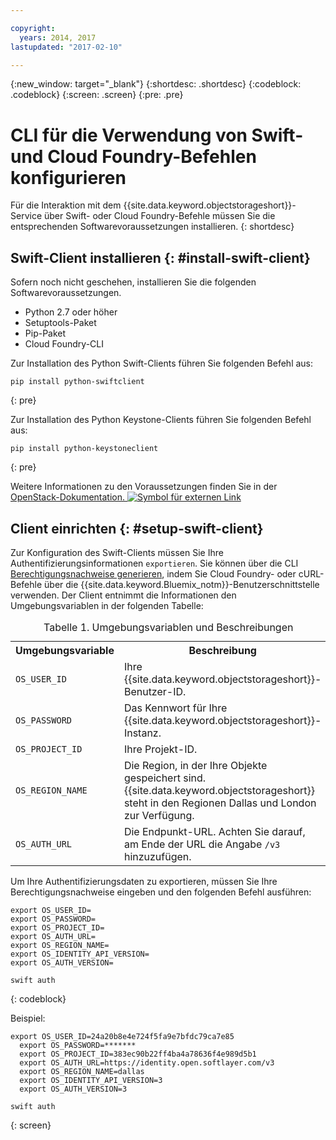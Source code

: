 ```yaml
---

copyright:
  years: 2014, 2017
lastupdated: "2017-02-10"

---
```


{:new_window: target="_blank"}
{:shortdesc: .shortdesc}
{:codeblock: .codeblock}
{:screen: .screen}
{:pre: .pre}

# CLI für die Verwendung von Swift- und Cloud Foundry-Befehlen konfigurieren

Für die Interaktion mit dem {{site.data.keyword.objectstorageshort}}-Service über Swift- oder Cloud Foundry-Befehle müssen Sie die entsprechenden Softwarevoraussetzungen installieren.
{: shortdesc}


## Swift-Client installieren {: #install-swift-client}

Sofern noch nicht geschehen, installieren Sie die folgenden Softwarevoraussetzungen.
* Python 2.7 oder höher
* Setuptools-Paket
* Pip-Paket
* Cloud Foundry-CLI


Zur Installation des Python Swift-Clients führen Sie folgenden Befehl aus:
```
pip install python-swiftclient
```
{: pre}

Zur Installation des Python Keystone-Clients führen Sie folgenden Befehl aus:
```
pip install python-keystoneclient
```
{: pre}

Weitere Informationen zu den Voraussetzungen finden Sie in der <a href="http://docs.openstack.org/user-guide/common/cli_install_openstack_command_line_clients.html#install-the-prerequisite-software" target="_blank">OpenStack-Dokumentation. <img src="../../icons/launch-glyph.svg" alt="Symbol für externen Link"></a>



## Client einrichten {: #setup-swift-client}

Zur Konfiguration des Swift-Clients müssen Sie Ihre Authentifizierungsinformationen `exportieren`. Sie können über die CLI [Berechtigungsnachweise generieren](/docs/services/ObjectStorage/os_credentials.html), indem Sie Cloud Foundry- oder cURL-Befehle über die {{site.data.keyword.Bluemix_notm}}-Benutzerschnittstelle verwenden. Der Client entnimmt die Informationen den Umgebungsvariablen in der folgenden Tabelle:

<table>
<caption> Tabelle 1. Umgebungsvariablen und Beschreibungen </caption>
  <tr>
    <th> Umgebungsvariable </th>
    <th> Beschreibung </th>
  </tr>
  <tr>
    <td> <code>OS_USER_ID</code> </td>
    <td> Ihre {{site.data.keyword.objectstorageshort}}-Benutzer-ID. </td>
  </tr>
  <tr>
    <td> <code>OS_PASSWORD</code> </td>
    <td> Das Kennwort für Ihre {{site.data.keyword.objectstorageshort}}-Instanz. </td>
  </tr>
  <tr>
    <td> <code>OS_PROJECT_ID</code> </td>
    <td> Ihre Projekt-ID. </td>
  </tr>
  <tr>
    <td> <code>OS_REGION_NAME</code> </td>
    <td> Die Region, in der Ihre Objekte gespeichert sind. {{site.data.keyword.objectstorageshort}} steht in den Regionen Dallas und London zur Verfügung. </td>
  </tr>
  <tr>
    <td> <code>OS_AUTH_URL</code> </td>
    <td> Die Endpunkt-URL. Achten Sie darauf, am Ende der URL die Angabe <code>/v3</code> hinzuzufügen. </td>
  </tr>
</table>



Um Ihre Authentifizierungsdaten zu exportieren, müssen Sie Ihre Berechtigungsnachweise eingeben und den folgenden Befehl ausführen:
```
export OS_USER_ID=
export OS_PASSWORD=
export OS_PROJECT_ID=
export OS_AUTH_URL=
export OS_REGION_NAME=
export OS_IDENTITY_API_VERSION=
export OS_AUTH_VERSION=

swift auth
```
{: codeblock}


Beispiel:
```
export OS_USER_ID=24a20b8e4e724f5fa9e7bfdc79ca7e85
  export OS_PASSWORD=*******
  export OS_PROJECT_ID=383ec90b22ff4ba4a78636f4e989d5b1
  export OS_AUTH_URL=https://identity.open.softlayer.com/v3
  export OS_REGION_NAME=dallas
  export OS_IDENTITY_API_VERSION=3
  export OS_AUTH_VERSION=3

swift auth
```
{: screen}
